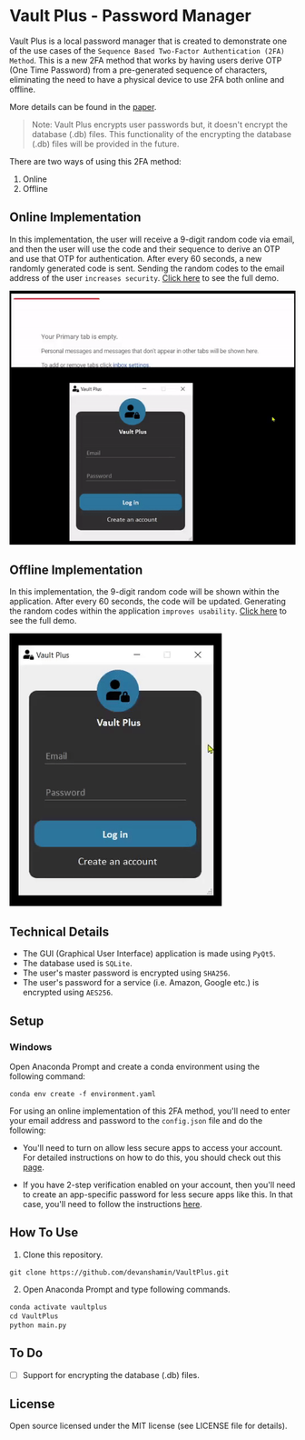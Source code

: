 # Vault Plus - Password Manager

Vault Plus is a local password manager that is created to demonstrate one of the use cases of the `Sequence Based Two-Factor Authentication (2FA) Method`. This is a new 2FA method that works by having users derive OTP (One Time Password) from a pre-generated sequence of characters, eliminating the need to have a physical device to use 2FA both online and offline. 

More details can be found in the [paper](https://link.springer.com/chapter/10.1007%2F978-3-030-60700-5_15).

> Note: Vault Plus encrypts user passwords but, it doesn't encrypt the database (.db) files. This functionality of the encrypting the database (.db) files will be provided in the future.

There are two ways of using this 2FA method:
1. Online
2. Offline

## Online Implementation

In this implementation, the user will receive a 9-digit random code via email, and then the user will use the code and their sequence to derive an OTP and use that OTP for authentication. After every 60 seconds, a new randomly generated code is sent. Sending the random codes to the email address of the user `increases security`. [Click here](https://youtu.be/81jn8GlU5dU) to see the full demo.

![](docs/gifs/online2FA.gif)

## Offline Implementation

In this implementation, the 9-digit random code will be shown within the application. After every 60 seconds, the code will be updated. Generating the random codes within the application `improves usability`. [Click here](https://youtu.be/8ZUJ1yRRsYM) to see the full demo.

![](docs/gifs/offline2FA.gif)

## Technical Details

* The GUI (Graphical User Interface) application is made using `PyQt5`.
* The database used is `SQLite`.
* The user's master password is encrypted using `SHA256`.
* The user's password for a service (i.e. Amazon, Google etc.) is encrypted using `AES256`.

## Setup

### Windows

Open Anaconda Prompt and create a conda environment using the following command:

```
conda env create -f environment.yaml
```

For using an online implementation of this 2FA method, you'll need to enter your email address and password to the `config.json` file and do the following:

* You'll need to turn on allow less secure apps to access your account. For detailed instructions on how to do this, you should check out this [page](https://support.google.com/accounts/answer/6010255).

* If you have 2-step verification enabled on your account, then you'll need to create an app-specific password for less secure apps like this. In that case, you'll need to follow the instructions [here](https://support.google.com/accounts/answer/185833).

## How To Use

1. Clone this repository. 

```
git clone https://github.com/devanshamin/VaultPlus.git
```

2. Open Anaconda Prompt and type following commands. 

```
conda activate vaultplus
cd VaultPlus
python main.py
```

## To Do

- [ ] Support for encrypting the database (.db) files.

## License

Open source licensed under the MIT license (see LICENSE file for details).